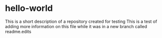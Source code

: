 # hello-world
This is a short description of a repository created for testing
This is a test of adding more information on this file while it was in a new branch called readme.edits

